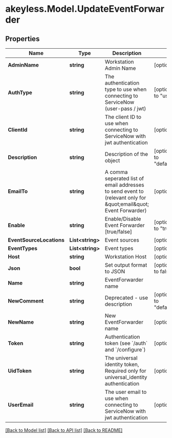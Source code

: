 # akeyless.Model.UpdateEventForwarder

## Properties

Name | Type | Description | Notes
------------ | ------------- | ------------- | -------------
**AdminName** | **string** | Workstation Admin Name | [optional] 
**AuthType** | **string** | The authentication type to use when connecting to ServiceNow (user-pass / jwt) | [optional] [default to "user-pass"]
**ClientId** | **string** | The client ID to use when connecting to ServiceNow with jwt authentication | [optional] 
**Description** | **string** | Description of the object | [optional] [default to "default_comment"]
**EmailTo** | **string** | A comma seperated list of email addresses to send event to (relevant only for \&quot;email\&quot; Event Forwarder) | [optional] 
**Enable** | **string** | Enable/Disable Event Forwarder [true/false] | [optional] [default to "true"]
**EventSourceLocations** | **List&lt;string&gt;** | Event sources | [optional] 
**EventTypes** | **List&lt;string&gt;** | Event types | [optional] 
**Host** | **string** | Workstation Host | [optional] 
**Json** | **bool** | Set output format to JSON | [optional] [default to false]
**Name** | **string** | EventForwarder name | 
**NewComment** | **string** | Deprecated - use description | [optional] [default to "default_comment"]
**NewName** | **string** | New EventForwarder name | [optional] 
**Token** | **string** | Authentication token (see &#x60;/auth&#x60; and &#x60;/configure&#x60;) | [optional] 
**UidToken** | **string** | The universal identity token, Required only for universal_identity authentication | [optional] 
**UserEmail** | **string** | The user email to use when connecting to ServiceNow with jwt authentication | [optional] 

[[Back to Model list]](../README.md#documentation-for-models) [[Back to API list]](../README.md#documentation-for-api-endpoints) [[Back to README]](../README.md)

